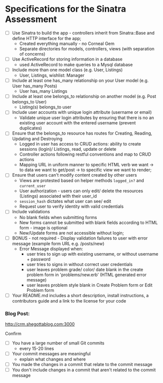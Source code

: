 # Specifications for the Sinatra Assessment

- [ ] Use Sinatra to build the app - controllers inherit from Sinatra::Base and define HTTP interface for the app;
  - Created everything manually - no Corneal Gem
  - Separate directories for models, controllers, views (with separation of concerns)
- [ ] Use ActiveRecord for storing information in a database
  - used ActiveRecord to make queries to a Mysql database
- [ ] Include more than one model class (e.g. User, Listings)
  - User, Listings, wishlist: Manager
- [ ] Include at least one has_many relationship on your User model (e.g. User has_many Posts)
  - User has_many Listings
- [ ] Include at least one belongs_to relationship on another model (e.g. Post belongs_to User)
  - Listing(s) belongs_to user
- [ ] Include user accounts with unique login attribute (username or email)
  - Validate unique user login attributes by ensuring that there is no an existing user account with the entered username (prevent duplicates)
- [ ] Ensure that the belongs_to resource has routes for Creating, Reading, Updating and Destroying
  - Logged in user has access to CRUD actions: ability to create sessions (login)/ Listings, read, update or delete 
  - Controller actions following restful conventions and map to CRUD actions
  - Mapping URL in uniform manner to specific HTML verb we want -> to data we want to get/post -> to specific view we want to render;
- [ ] Ensure that users can't modify content created by other users
  - Views are protested based on helper methods `logged_in?` and `current_user`
  - User authorization - users can only edit/ delete the resources (Listings) associated with their user_id
  - `session_hash` dictates what user can see/ edit
  - Request user to verify identity with valid credentials
- [ ] Include validations
  - No blank fields when submitting forms
  - New forms cannot be submitted with blank fields according to HTML form - image is optional
  - New/Update forms are not accessible without login;
- [ ] BONUS - not required - Display validation failures to user with error message (example form URL e.g. /posts/new)
  - Error Message displayed when:
    - user tries to sign up with existing username, or without username + password
    - user tries to signs in without correct user credentials
    - user leaves problem grade/ color/ date blank in the create problem form in 'problems/new.erb' (HTML generated error message)
    - user leaves problem style blank in Create Problem form or Edit Problem form
- [ ] Your README.md includes a short description, install instructions, a contributors guide and a link to the license for your code

### Blog Post:
http://crm.shegottablog.com:3000

Confirm
- [ ] You have a large number of small Git commits
  - every 15-20 lines
- [ ] Your commit messages are meaningful
  - explain what changes and where
- [ ] You made the changes in a commit that relate to the commit message
- [ ] You don't include changes in a commit that aren't related to the commit message
